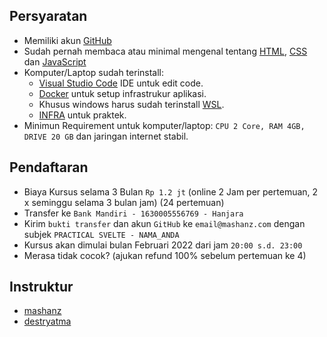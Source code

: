 ## Persyaratan
- Memiliki akun [GitHub](https://github.com/)
- Sudah pernah membaca atau minimal mengenal tentang [HTML](https://www.w3schools.com/html/default.asp), [CSS](https://www.w3schools.com/css/default.asp) dan [JavaScript](https://www.w3schools.com/js/default.asp)
- Komputer/Laptop sudah terinstall:
  - [Visual Studio Code](https://code.visualstudio.com/) IDE untuk edit code.
  - [Docker](https://www.docker.com) untuk setup infrastrukur aplikasi.
  - Khusus windows harus sudah terinstall [WSL](https://learn.microsoft.com/en-us/windows/wsl/install).
  - [INFRA](https://mashanz.github.io/infra/) untuk praktek.
- Minimun Requirement untuk komputer/laptop: `CPU 2 Core, RAM 4GB, DRIVE 20 GB` dan jaringan internet stabil.

## Pendaftaran
- Biaya Kursus selama 3 Bulan `Rp 1.2 jt` (online 2 Jam per pertemuan, 2 x seminggu selama 3 bulan jam) (24 pertemuan) 
- Transfer ke `Bank Mandiri - 1630005556769 - Hanjara`
- Kirim `bukti transfer` dan akun `GitHub` ke `email@mashanz.com` dengan subjek `PRACTICAL SVELTE - NAMA_ANDA`
- Kursus akan dimulai bulan Februari 2022 dari jam `20:00 s.d. 23:00`
- Merasa tidak cocok? (ajukan refund 100% sebelum pertemuan ke 4)

## Instruktur
- [mashanz](https://www.linkedin.com/in/mashanz/)
- [destryatma](https://github.com/destryatma)
